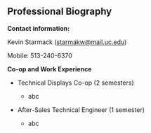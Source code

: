 ## Professional Biography
__Contact information:__ 

Kevin Starmack (starmakw@mail.uc.edu)

Mobile: 513-240-6370

__Co-op and Work Experience__

* Technical Displays Co-op (2 semesters)
  * abc

* After-Sales Technical Engineer (1 semester)
  * abc
